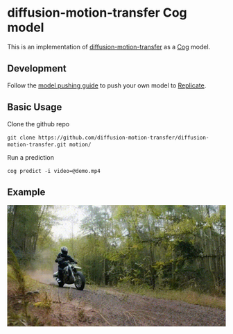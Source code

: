 # diffusion-motion-transfer Cog model

This is an implementation of [diffusion-motion-transfer](https://github.com/diffusion-motion-transfer/diffusion-motion-transfer?tab=readme-ov-file) as a [Cog](https://github.com/replicate/cog) model.

## Development

Follow the [model pushing guide](https://replicate.com/docs/guides/push-a-model) to push your own model to [Replicate](https://replicate.com).

## Basic Usage

Clone the github repo

    git clone https://github.com/diffusion-motion-transfer/diffusion-motion-transfer.git motion/

Run a prediction

    cog predict -i video=@demo.mp4

## Example

![motorbike](output.gif)